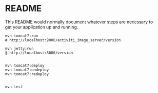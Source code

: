 # README #

This README would normally document whatever steps are necessary to get your application up and running.


	mvn tomcat7:run
	# http://localhost:9000/activiti_image_server/version
	
	mvn jetty:run
	@ http://localhost:8080/version
	

	mvn tomcat7:deploy
	mvn tomcat7:undeploy
	mvn tomcat7:redeploy


	mvn test
